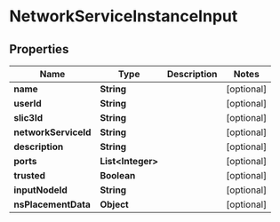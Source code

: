 
# NetworkServiceInstanceInput

## Properties
Name | Type | Description | Notes
------------ | ------------- | ------------- | -------------
**name** | **String** |  |  [optional]
**userId** | **String** |  |  [optional]
**slic3Id** | **String** |  |  [optional]
**networkServiceId** | **String** |  |  [optional]
**description** | **String** |  |  [optional]
**ports** | **List&lt;Integer&gt;** |  |  [optional]
**trusted** | **Boolean** |  |  [optional]
**inputNodeId** | **String** |  |  [optional]
**nsPlacementData** | **Object** |  |  [optional]




